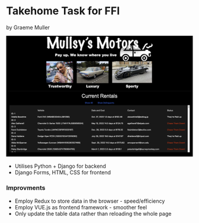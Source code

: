 # Takehome Task for FFI
by Graeme Muller

![](example.png)

* Utilises Python + Django for backend
* Django Forms, HTML, CSS for frontend


### Improvments
* Employ Redux to store data in the browser - speed/efficiency
* Employ VUE.js as frontend framework - smoother feel
* Only update the table data rather than reloading the whole page